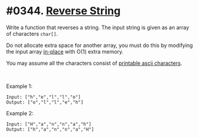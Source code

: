 # #0344. [Reverse String](https://leetcode.com/problems/reverse-string/description/) 

Write a function that reverses a string. The input string is given as an array of characters `char[]`.

Do not allocate extra space for another array, you must do this by modifying the input array [in-place][1] with O(1) extra memory.

You may assume all the characters consist of [printable ascii characters][2].

 

Example 1:
    
    
    
    Input: ["h","e","l","l","o"]
    Output: ["o","l","l","e","h"]
    

Example 2:
    
    
    
    Input: ["H","a","n","n","a","h"]
    Output: ["h","a","n","n","a","H"]
    

[1]: https://en.wikipedia.org/wiki/In-place_algorithm
[2]: https://en.wikipedia.org/wiki/ASCII#Printable_characters